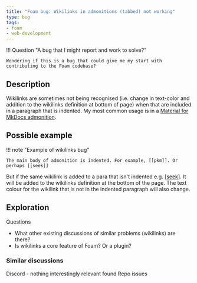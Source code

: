 ```yaml
---
title: "Foam bug: Wikilinks in admonitions (tabbed) not working"
type: bug
tags: 
- foam 
- web-development
---
```


!!! Question "A bug that I might report and work to solve?"

    Wondering if this is a bug that could give me my start with contributing to the Foam codebase?

## Description

Wikilinks are sometimes not being recognised (i.e. change in text-color and addition to the wikilinks definition at bottom of page) when that are included in a paragraph that is indented. My most common usage is in a [Material for MkDocs admonition](https://squidfunk.github.io/mkdocs-material/reference/admonitions/?h=admon#usage).

## Possible example

!!! note "Example of wikilinks bug"

    The main body of admonition is indented. For example, [[pkm]]. Or perhaps [[seek]]

But if the same wikilink is added to a para that isn't indented e.g. [[seek]]. It will be added to the wikilinks definition at the bottom of the page. The text colour for the wikilink that is not in the indented paragraph will also change.

## Exploration

Questions

- What other existing discussions of similar problems (wikilinks) are there?
- Is wikilinks a core feature of Foam? Or a plugin?

### Similar discussions

Discord - nothing interestingly relevant found
Repo issues


[//begin]: # "Autogenerated link references for markdown compatibility"
[seek]: ../../../seek/seek "Seek"
[//end]: # "Autogenerated link references"
